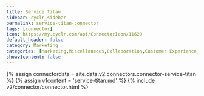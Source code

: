 ```yaml
---
title: Service Titan
sidebar: cyclr_sidebar
permalink: service-titan-connector
tags: [connector]
icon: https://my.cyclr.com/api/ConnectorIcon/11629
default_header: false
category: Marketing
categories: [Marketing,Miscellaneous,Collaboration,Customer Experience,Sales]
showv1content: false
---
```

{% assign connectordata = site.data.v2.connectors.connector-service-titan %}
{% assign v1content = 'service-titan.md' %}
{% include v2/connector/connector.html %}	